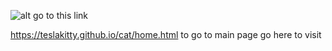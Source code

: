 ![alt](https://catmeow232.github.io/cat/src/w.png) go to this link

  https://teslakitty.github.io/cat/home.html to go to main page go here to visit
